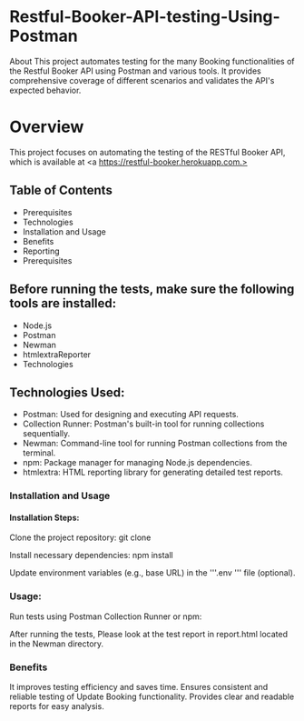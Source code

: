 # Restful-Booker-API-testing-Using-Postman
About This project automates testing for the many Booking functionalities of the Restful Booker API using Postman and various tools. It provides comprehensive coverage of different scenarios and validates the API's expected behavior.
# Overview
This project focuses on automating the testing of the RESTful Booker API, which is available at <a https://restful-booker.herokuapp.com.> </a>

## Table of Contents
- Prerequisites
- Technologies
- Installation and Usage
- Benefits
- Reporting
- Prerequisites

## Before running the tests, make sure the following tools are installed:
- Node.js
- Postman
- Newman
- htmlextraReporter
- Technologies

## Technologies Used:
- Postman: Used for designing and executing API requests.
- Collection Runner: Postman's built-in tool for running collections sequentially.
- Newman: Command-line tool for running Postman collections from the terminal.
- npm: Package manager for managing Node.js dependencies.
- htmlextra: HTML reporting library for generating detailed test reports.
### Installation and Usage
#### Installation Steps:
Clone the project repository: git clone

Install necessary dependencies: npm install

Update environment variables (e.g., base URL) in the '''.env ''' file (optional).

### Usage:
Run tests using Postman Collection Runner or npm:

After running the tests, Please look at the test report in report.html located in the Newman directory.

### Benefits
It improves testing efficiency and saves time.
Ensures consistent and reliable testing of Update Booking functionality.
Provides clear and readable reports for easy analysis.
